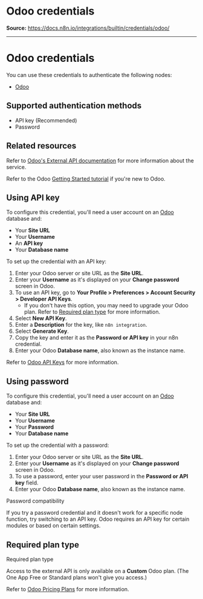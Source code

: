 # Odoo credentials

**Source:** https://docs.n8n.io/integrations/builtin/credentials/odoo/

---

# Odoo credentials

You can use these credentials to authenticate the following nodes:

- [Odoo](../../app-nodes/n8n-nodes-base.odoo/)

## Supported authentication methods

- API key (Recommended)
- Password

## Related resources

Refer to [Odoo's External API documentation](https://www.odoo.com/documentation/17.0/developer/reference/external_api.html) for more information about the service.

Refer to the Odoo [Getting Started tutorial](https://www.odoo.com/slides/getting-started-15) if you're new to Odoo.

## Using API key

To configure this credential, you'll need a user account on an [Odoo](https://www.odoo.com/) database and:

- Your **Site URL**
- Your **Username**
- An **API key**
- Your **Database name**

To set up the credential with an API key:

1. Enter your Odoo server or site URL as the **Site URL**.
2. Enter your **Username** as it's displayed on your **Change password** screen in Odoo.
3. To use an API key, go to **Your Profile > Preferences > Account Security > Developer API Keys**.
   - If you don't have this option, you may need to upgrade your Odoo plan. Refer to [Required plan type](#required-plan-type) for more information.
4. Select **New API Key**.
5. Enter a **Description** for the key, like `n8n integration`.
6. Select **Generate Key**.
7. Copy the key and enter it as the **Password or API key** in your n8n credential.
8. Enter your Odoo **Database name**, also known as the instance name.

Refer to [Odoo API Keys](https://www.odoo.com/documentation/15.0/developer/reference/external_api.html?#api-keys) for more information.

## Using password

To configure this credential, you'll need a user account on an [Odoo](https://www.odoo.com/) database and:

- Your **Site URL**
- Your **Username**
- Your **Password**
- Your **Database name**

To set up the credential with a password:

1. Enter your Odoo server or site URL as the **Site URL**.
2. Enter your **Username** as it's displayed on your **Change password** screen in Odoo.
3. To use a password, enter your user password in the **Password or API key** field.
4. Enter your Odoo **Database name**, also known as the instance name.

Password compatibility

If you try a password credential and it doesn't work for a specific node function, try switching to an API key. Odoo requires an API key for certain modules or based on certain settings.

## Required plan type

Required plan type

Access to the external API is only available on a **Custom** Odoo plan. (The One App Free or Standard plans won't give you access.)

Refer to [Odoo Pricing Plans](https://www.odoo.com/pricing-plan) for more information.
